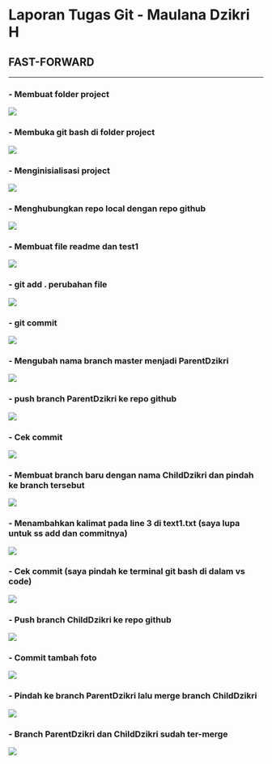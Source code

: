 # Laporan Tugas Git - Maulana Dzikri H

##

## **FAST-FORWARD**

---

### - Membuat folder project

![](<img1/(1)buat%20folder%20project.png>)

### - Membuka git bash di folder project

![](<img1/(2)%20buka%20git%20bash%20di%20folder%20project.png>)

### - Menginisialisasi project

![](<img1/(3)%20inisialisasi%20project.png>)

### - Menghubungkan repo local dengan repo github

![](<img1/(4)%20menghubungkan%20repo%20local%20ke%20server%20github.png>)

### - Membuat file readme dan test1

![](<img1/(5)%20membuat%20file%20readme%20dan%20test1.png>)

### - git add . perubahan file

![](<img1/(6)%20git%20add.png>)

### - git commit

![](<img1/(7)%20git%20commit.png>)

### - Mengubah nama branch master menjadi ParentDzikri

![](<img1/(9)%20mengubah%20nama%20branch%20master.png>)

### - push branch ParentDzikri ke repo github

![](<img1/(10)%20git%20push.png>)

### - Cek commit

![](<img1/(8)%20cek%20commit.png>)

### - Membuat branch baru dengan nama ChildDzikri dan pindah ke branch tersebut

![](<img1/(11)%20buat%20branch%20child.png>)

### - Menambahkan kalimat pada line 3 di text1.txt (saya lupa untuk ss add dan commitnya)

![](<img1/(12)%20tambah%20line%20di%20child.png>)

### - Cek commit (saya pindah ke terminal git bash di dalam vs code)

![](<img1/(13)%20cek%20commit2.png>)

### - Push branch ChildDzikri ke repo github

![](<img1/(14)%20push%20commit2.png>)

### - Commit tambah foto

![](img1/15%20commit%20tambah%20foto.png)

### - Pindah ke branch ParentDzikri lalu merge branch ChildDzikri

![](img1/16%20pindah%20branch%20dan%20merge%20branch.png)

### - Branch ParentDzikri dan ChildDzikri sudah ter-merge

![](img1/17%20sudah%20ke%20merge.png)
